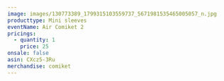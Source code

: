 ```yaml
---
image: images/130773389_1799315103559737_5671981535465005057_n.jpg
producttype: Mini sleeves
eventName: Air Comiket 2
pricings:
  - quantity: 1
    price: 25
onsale: false
asin: CXcz5-3Ru
merchandise: comiket
---
```

